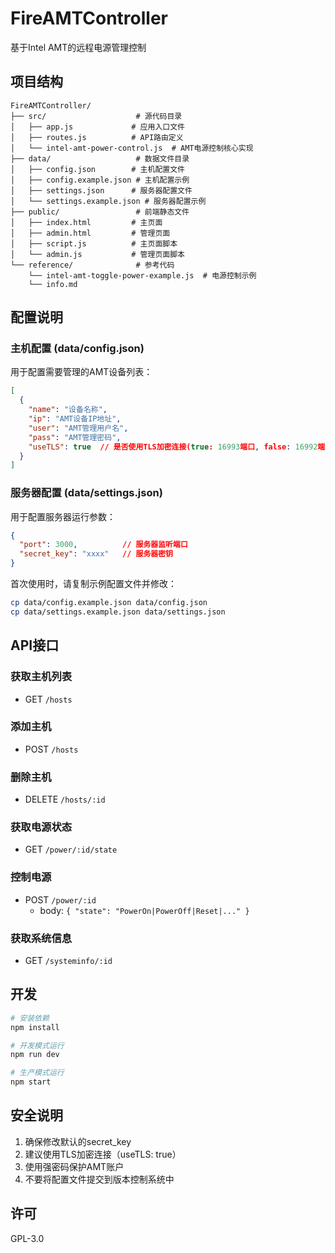 # FireAMTController

基于Intel AMT的远程电源管理控制

## 项目结构

```
FireAMTController/
├── src/                    # 源代码目录
│   ├── app.js             # 应用入口文件
│   ├── routes.js          # API路由定义
│   └── intel-amt-power-control.js  # AMT电源控制核心实现
├── data/                   # 数据文件目录
│   ├── config.json        # 主机配置文件
│   ├── config.example.json # 主机配置示例
│   ├── settings.json      # 服务器配置文件
│   └── settings.example.json # 服务器配置示例
├── public/                 # 前端静态文件
│   ├── index.html         # 主页面
│   ├── admin.html         # 管理页面
│   ├── script.js          # 主页面脚本
│   └── admin.js           # 管理页面脚本
└── reference/              # 参考代码
    └── intel-amt-toggle-power-example.js  # 电源控制示例
    └── info.md
```

## 配置说明

### 主机配置 (data/config.json)

用于配置需要管理的AMT设备列表：

```json
[
  {
    "name": "设备名称",
    "ip": "AMT设备IP地址",
    "user": "AMT管理用户名",
    "pass": "AMT管理密码",
    "useTLS": true  // 是否使用TLS加密连接(true: 16993端口, false: 16992端口)
  }
]
```

### 服务器配置 (data/settings.json)

用于配置服务器运行参数：

```json
{
  "port": 3000,          // 服务器监听端口
  "secret_key": "xxxx"   // 服务器密钥
}
```

首次使用时，请复制示例配置文件并修改：
```bash
cp data/config.example.json data/config.json
cp data/settings.example.json data/settings.json
```

## API接口

### 获取主机列表
- GET `/hosts`

### 添加主机
- POST `/hosts`

### 删除主机
- DELETE `/hosts/:id`

### 获取电源状态
- GET `/power/:id/state`

### 控制电源
- POST `/power/:id`
  - body: `{ "state": "PowerOn|PowerOff|Reset|..." }`

### 获取系统信息
- GET `/systeminfo/:id`

## 开发

```bash
# 安装依赖
npm install

# 开发模式运行
npm run dev

# 生产模式运行
npm start
```

## 安全说明

1. 确保修改默认的secret_key
2. 建议使用TLS加密连接（useTLS: true）
3. 使用强密码保护AMT账户
4. 不要将配置文件提交到版本控制系统中

## 许可

GPL-3.0